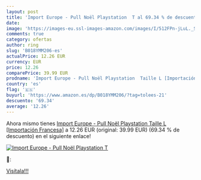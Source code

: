 ```yaml
---
layout: post
title: 'Import Europe - Pull Noël Playstation  T al 69.34 % de descuento'
date: 
image: 'https://images-eu.ssl-images-amazon.com/images/I/512FPn-jLuL._SL200_.jpg'
comments: true
category: ofertas
author: ring
slug: 'B018YMM206-es'
actualPrice: 12.26 EUR
currency: EUR
price: 12.26
comparePrice: 39.99 EUR
prodname: 'Import Europe - Pull Noël Playstation  Taille L [Importación Francesa]'
country: 'es'
flag: '🇪🇸'
buyurl: 'https://www.amazon.es/dp/B018YMM206/?tag=tolees-21'
descuento: '69.34'
average: '12.26'
---
```


Ahora mismo tienes [Import Europe - Pull Noël Playstation  Taille L [Importación Francesa]](https://www.amazon.es/dp/B018YMM206/?tag=tolees-21) a 12.26 EUR (original: 39.99 EUR) (69.34 %  de descuento) en el siguiente enlace!

[![Import Europe - Pull Noël Playstation  T](https://images-eu.ssl-images-amazon.com/images/I/512FPn-jLuL._SL200_.jpg)](https://www.amazon.es/dp/B018YMM206/?tag=tolees-21)

🔎:


[Visítala!!!](https://www.amazon.es/dp/B018YMM206/?tag=tolees-21)
